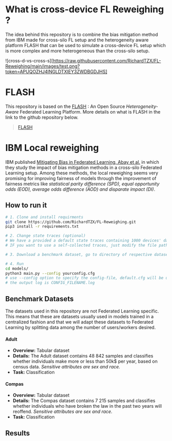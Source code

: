 # What is cross-device FL Reweighing ?

The idea behind this repository is to combine the bias mitigation method from IBM made for cross-silo FL setup and the heterogeneity aware platform FLASH that can be used to simulate a cross-device FL setup which is more complex and more heterogeneous than the cross-silo setup.

![cross-d-vs-cross-s][https://raw.githubusercontent.com/RichardTZX/FL-Reweighing/main/images/test.png?token=APUQOZHJ4INGLDTXIEY3ZWDBGDJHS]
 
 # FLASH
This repository is based on the [FLASH](https://github.com/PKU-Chengxu/FLASH)  : An Open Source *Heterogeneity-Aware* Federated Learning Platform. More details on what is FLASH in the link to the github repository below.
>  [FLASH](https://github.com/PKU-Chengxu/FLASH)

# IBM Local reweighing
IBM published [Mitigating Bias in Federated Learning, Abay et al.](https://arxiv.org/abs/2012.02447) in which they study the impact of bias mitigation methods in a cross-silo Federated Learning setup. Among these methods, the local reweighing seems very promising for improving fairness of models through the improvement of fairness metrics like *statistical parity difference (SPD), equal opportunity odds (EOD), average odds difference (AOD) and disparate impact (DI)*.

## How to run it 

```bash
# 1. Clone and install requirments
git clone https://github.com/RichardTZX/FL-Reweighing.git
pip3 install -r requirements.txt

# 2. Change state traces (optional)
# We have a provided a default state traces containing 1000 devices' data, located at the ./data/ dir. 
# IF you want to use a self-collected traces, just modify the file path in [models/client.py](models/client.py), i.e. with open('/path/to/state_traces.json', 'r', encoding='utf-8') as f: 

# 3. Download a benchmark dataset, go to directory of respective dataset `data/$DATASET` for instructions on generating the benchmark dataset

# 4. Run
cd models/
python3 main.py --config yourconfig.cfg
# use --config option to specify the config-file, default.cfg will be used if not specified
# the output log is CONFIG_FILENAME.log
```

## Benchmark Datasets

The datasets used in this repository are not Federated Learning specific. This means that these are datasets usually used in models trained in a centralized fashion and that we will adapt these datasets to Federated Learning by splitting data among the number of users/workers desired.

#### Adult

- **Overview:** Tabular dataset
- **Details:** The Adult dataset contains 48 842 samples and classifies whether individuals make more or less than 50k$ per year, based on census data. *Sensitive attributes are sex and race.*
- **Task:** Classification



#### Compas

- **Overview:** Tabular dataset
- **Details:** The Compas dataset contains 7 215 samples and classifies whether individuals who have broken the law in the past two years will reoffend. *Sensitive attributes are sex and race.*
- **Task:** Classification 

## Results
